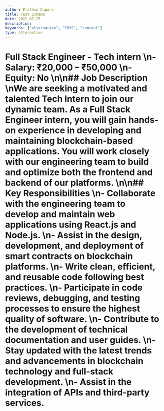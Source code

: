 ```yaml
---
author: Pratham Dupare
title: Test Schema
date: 2022-07-25
description:
keywords: ["alternative", "FOSS", "contact"]
type: alternative
---
```


# Full Stack Engineer - Tech intern \n- **Salary:** ₹20,000 – ₹50,000 \n- **Equity:** No \n\n## Job Description \nWe are seeking a motivated and talented Tech Intern to join our dynamic team. As a Full Stack Engineer intern, you will gain hands-on experience in developing and maintaining blockchain-based applications. You will work closely with our engineering team to build and optimize both the frontend and backend of our platforms. \n\n## Key Responsibilities \n- Collaborate with the engineering team to develop and maintain web applications using React.js and Node.js. \n- Assist in the design, development, and deployment of smart contracts on blockchain platforms. \n- Write clean, efficient, and reusable code following best practices. \n- Participate in code reviews, debugging, and testing processes to ensure the highest quality of software. \n- Contribute to the development of technical documentation and user guides. \n- Stay updated with the latest trends and advancements in blockchain technology and full-stack development. \n- Assist in the integration of APIs and third-party services.
